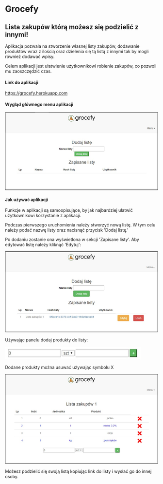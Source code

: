 # Grocefy

## Lista zakupów którą możesz się podzielić z innymi! 

Aplikacja pozwala na stworzenie własnej listy zakupów, dodawanie produktów wraz z ilością oraz dzielenia się tą listą z innymi tak by mogli również dodawać wpisy.

Celem aplikacji jest ułatwienie użytkownikowi robienie zakupów, co pozwoli mu zaoszczędzić czas.

#### Link do aplikacji

https://grocefy.herokuapp.com


#### Wygląd głównego menu aplikacji
![Main menu of application](.readme_images/main_page.jpg)

#### Jak używać aplikacji

Funkcje w aplikacji są samoopisujące, by jak najbardziej ułatwić użytkownikowi korzystanie z aplikacji.

Podczas pierwszego uruchomienia należy stworzyć nową listę. W tym celu należy podać nazwę listy oraz nacisnąć przycisk 'Dodaj listę.'

Po dodaniu zostanie ona wyświetlona w sekcji 'Zapisane listy'. Aby edytować listę należy kliknąć 'Edytuj':

![how to edit list](.readme_images/edit_list.jpg)

Używając panelu dodaj produkty do listy:

![how to edit list](.readme_images/add_product_panel.jpg)

Dodane produkty można usuwać używając symbolu X

![how to edit list](.readme_images/view_on_list.jpg)

Możesz podzielić się swoją listą kopiując link do listy i wysłać go do innej osoby.


